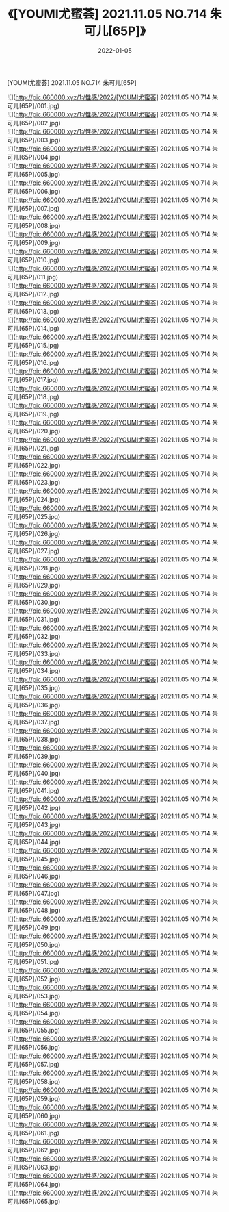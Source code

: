 ﻿---
layout: post
title:  《[YOUMI尤蜜荟] 2021.11.05 NO.714 朱可儿[65P]》
date:   2022-01-05
img: http://pic.660000.xyz/1:/性感/2022/[YOUMI尤蜜荟] 2021.11.05 NO.714 朱可儿[65P]/000.jpg
categories: [美女, 清纯, 唯美]
---

[YOUMI尤蜜荟] 2021.11.05 NO.714 朱可儿[65P]

  ![](http://pic.660000.xyz/1:/性感/2022/[YOUMI尤蜜荟] 2021.11.05 NO.714 朱可儿[65P]/001.jpg) <br> ![](http://pic.660000.xyz/1:/性感/2022/[YOUMI尤蜜荟] 2021.11.05 NO.714 朱可儿[65P]/002.jpg) <br> ![](http://pic.660000.xyz/1:/性感/2022/[YOUMI尤蜜荟] 2021.11.05 NO.714 朱可儿[65P]/003.jpg) <br> ![](http://pic.660000.xyz/1:/性感/2022/[YOUMI尤蜜荟] 2021.11.05 NO.714 朱可儿[65P]/004.jpg) <br> ![](http://pic.660000.xyz/1:/性感/2022/[YOUMI尤蜜荟] 2021.11.05 NO.714 朱可儿[65P]/005.jpg) <br> ![](http://pic.660000.xyz/1:/性感/2022/[YOUMI尤蜜荟] 2021.11.05 NO.714 朱可儿[65P]/006.jpg) <br> ![](http://pic.660000.xyz/1:/性感/2022/[YOUMI尤蜜荟] 2021.11.05 NO.714 朱可儿[65P]/007.jpg) <br> ![](http://pic.660000.xyz/1:/性感/2022/[YOUMI尤蜜荟] 2021.11.05 NO.714 朱可儿[65P]/008.jpg) <br> ![](http://pic.660000.xyz/1:/性感/2022/[YOUMI尤蜜荟] 2021.11.05 NO.714 朱可儿[65P]/009.jpg) <br> ![](http://pic.660000.xyz/1:/性感/2022/[YOUMI尤蜜荟] 2021.11.05 NO.714 朱可儿[65P]/010.jpg) <br> ![](http://pic.660000.xyz/1:/性感/2022/[YOUMI尤蜜荟] 2021.11.05 NO.714 朱可儿[65P]/011.jpg) <br> ![](http://pic.660000.xyz/1:/性感/2022/[YOUMI尤蜜荟] 2021.11.05 NO.714 朱可儿[65P]/012.jpg) <br> ![](http://pic.660000.xyz/1:/性感/2022/[YOUMI尤蜜荟] 2021.11.05 NO.714 朱可儿[65P]/013.jpg) <br> ![](http://pic.660000.xyz/1:/性感/2022/[YOUMI尤蜜荟] 2021.11.05 NO.714 朱可儿[65P]/014.jpg) <br> ![](http://pic.660000.xyz/1:/性感/2022/[YOUMI尤蜜荟] 2021.11.05 NO.714 朱可儿[65P]/015.jpg) <br> ![](http://pic.660000.xyz/1:/性感/2022/[YOUMI尤蜜荟] 2021.11.05 NO.714 朱可儿[65P]/016.jpg) <br> ![](http://pic.660000.xyz/1:/性感/2022/[YOUMI尤蜜荟] 2021.11.05 NO.714 朱可儿[65P]/017.jpg) <br> ![](http://pic.660000.xyz/1:/性感/2022/[YOUMI尤蜜荟] 2021.11.05 NO.714 朱可儿[65P]/018.jpg) <br> ![](http://pic.660000.xyz/1:/性感/2022/[YOUMI尤蜜荟] 2021.11.05 NO.714 朱可儿[65P]/019.jpg) <br> ![](http://pic.660000.xyz/1:/性感/2022/[YOUMI尤蜜荟] 2021.11.05 NO.714 朱可儿[65P]/020.jpg) <br> ![](http://pic.660000.xyz/1:/性感/2022/[YOUMI尤蜜荟] 2021.11.05 NO.714 朱可儿[65P]/021.jpg) <br> ![](http://pic.660000.xyz/1:/性感/2022/[YOUMI尤蜜荟] 2021.11.05 NO.714 朱可儿[65P]/022.jpg) <br> ![](http://pic.660000.xyz/1:/性感/2022/[YOUMI尤蜜荟] 2021.11.05 NO.714 朱可儿[65P]/023.jpg) <br> ![](http://pic.660000.xyz/1:/性感/2022/[YOUMI尤蜜荟] 2021.11.05 NO.714 朱可儿[65P]/024.jpg) <br> ![](http://pic.660000.xyz/1:/性感/2022/[YOUMI尤蜜荟] 2021.11.05 NO.714 朱可儿[65P]/025.jpg) <br> ![](http://pic.660000.xyz/1:/性感/2022/[YOUMI尤蜜荟] 2021.11.05 NO.714 朱可儿[65P]/026.jpg) <br> ![](http://pic.660000.xyz/1:/性感/2022/[YOUMI尤蜜荟] 2021.11.05 NO.714 朱可儿[65P]/027.jpg) <br> ![](http://pic.660000.xyz/1:/性感/2022/[YOUMI尤蜜荟] 2021.11.05 NO.714 朱可儿[65P]/028.jpg) <br> ![](http://pic.660000.xyz/1:/性感/2022/[YOUMI尤蜜荟] 2021.11.05 NO.714 朱可儿[65P]/029.jpg) <br> ![](http://pic.660000.xyz/1:/性感/2022/[YOUMI尤蜜荟] 2021.11.05 NO.714 朱可儿[65P]/030.jpg) <br> ![](http://pic.660000.xyz/1:/性感/2022/[YOUMI尤蜜荟] 2021.11.05 NO.714 朱可儿[65P]/031.jpg) <br> ![](http://pic.660000.xyz/1:/性感/2022/[YOUMI尤蜜荟] 2021.11.05 NO.714 朱可儿[65P]/032.jpg) <br> ![](http://pic.660000.xyz/1:/性感/2022/[YOUMI尤蜜荟] 2021.11.05 NO.714 朱可儿[65P]/033.jpg) <br> ![](http://pic.660000.xyz/1:/性感/2022/[YOUMI尤蜜荟] 2021.11.05 NO.714 朱可儿[65P]/034.jpg) <br> ![](http://pic.660000.xyz/1:/性感/2022/[YOUMI尤蜜荟] 2021.11.05 NO.714 朱可儿[65P]/035.jpg) <br> ![](http://pic.660000.xyz/1:/性感/2022/[YOUMI尤蜜荟] 2021.11.05 NO.714 朱可儿[65P]/036.jpg) <br> ![](http://pic.660000.xyz/1:/性感/2022/[YOUMI尤蜜荟] 2021.11.05 NO.714 朱可儿[65P]/037.jpg) <br> ![](http://pic.660000.xyz/1:/性感/2022/[YOUMI尤蜜荟] 2021.11.05 NO.714 朱可儿[65P]/038.jpg) <br> ![](http://pic.660000.xyz/1:/性感/2022/[YOUMI尤蜜荟] 2021.11.05 NO.714 朱可儿[65P]/039.jpg) <br> ![](http://pic.660000.xyz/1:/性感/2022/[YOUMI尤蜜荟] 2021.11.05 NO.714 朱可儿[65P]/040.jpg) <br> ![](http://pic.660000.xyz/1:/性感/2022/[YOUMI尤蜜荟] 2021.11.05 NO.714 朱可儿[65P]/041.jpg) <br> ![](http://pic.660000.xyz/1:/性感/2022/[YOUMI尤蜜荟] 2021.11.05 NO.714 朱可儿[65P]/042.jpg) <br> ![](http://pic.660000.xyz/1:/性感/2022/[YOUMI尤蜜荟] 2021.11.05 NO.714 朱可儿[65P]/043.jpg) <br> ![](http://pic.660000.xyz/1:/性感/2022/[YOUMI尤蜜荟] 2021.11.05 NO.714 朱可儿[65P]/044.jpg) <br> ![](http://pic.660000.xyz/1:/性感/2022/[YOUMI尤蜜荟] 2021.11.05 NO.714 朱可儿[65P]/045.jpg) <br> ![](http://pic.660000.xyz/1:/性感/2022/[YOUMI尤蜜荟] 2021.11.05 NO.714 朱可儿[65P]/046.jpg) <br> ![](http://pic.660000.xyz/1:/性感/2022/[YOUMI尤蜜荟] 2021.11.05 NO.714 朱可儿[65P]/047.jpg) <br> ![](http://pic.660000.xyz/1:/性感/2022/[YOUMI尤蜜荟] 2021.11.05 NO.714 朱可儿[65P]/048.jpg) <br> ![](http://pic.660000.xyz/1:/性感/2022/[YOUMI尤蜜荟] 2021.11.05 NO.714 朱可儿[65P]/049.jpg) <br> ![](http://pic.660000.xyz/1:/性感/2022/[YOUMI尤蜜荟] 2021.11.05 NO.714 朱可儿[65P]/050.jpg) <br> ![](http://pic.660000.xyz/1:/性感/2022/[YOUMI尤蜜荟] 2021.11.05 NO.714 朱可儿[65P]/051.jpg) <br> ![](http://pic.660000.xyz/1:/性感/2022/[YOUMI尤蜜荟] 2021.11.05 NO.714 朱可儿[65P]/052.jpg) <br> ![](http://pic.660000.xyz/1:/性感/2022/[YOUMI尤蜜荟] 2021.11.05 NO.714 朱可儿[65P]/053.jpg) <br> ![](http://pic.660000.xyz/1:/性感/2022/[YOUMI尤蜜荟] 2021.11.05 NO.714 朱可儿[65P]/054.jpg) <br> ![](http://pic.660000.xyz/1:/性感/2022/[YOUMI尤蜜荟] 2021.11.05 NO.714 朱可儿[65P]/055.jpg) <br> ![](http://pic.660000.xyz/1:/性感/2022/[YOUMI尤蜜荟] 2021.11.05 NO.714 朱可儿[65P]/056.jpg) <br> ![](http://pic.660000.xyz/1:/性感/2022/[YOUMI尤蜜荟] 2021.11.05 NO.714 朱可儿[65P]/057.jpg) <br> ![](http://pic.660000.xyz/1:/性感/2022/[YOUMI尤蜜荟] 2021.11.05 NO.714 朱可儿[65P]/058.jpg) <br> ![](http://pic.660000.xyz/1:/性感/2022/[YOUMI尤蜜荟] 2021.11.05 NO.714 朱可儿[65P]/059.jpg) <br> ![](http://pic.660000.xyz/1:/性感/2022/[YOUMI尤蜜荟] 2021.11.05 NO.714 朱可儿[65P]/060.jpg) <br> ![](http://pic.660000.xyz/1:/性感/2022/[YOUMI尤蜜荟] 2021.11.05 NO.714 朱可儿[65P]/061.jpg) <br> ![](http://pic.660000.xyz/1:/性感/2022/[YOUMI尤蜜荟] 2021.11.05 NO.714 朱可儿[65P]/062.jpg) <br> ![](http://pic.660000.xyz/1:/性感/2022/[YOUMI尤蜜荟] 2021.11.05 NO.714 朱可儿[65P]/063.jpg) <br> ![](http://pic.660000.xyz/1:/性感/2022/[YOUMI尤蜜荟] 2021.11.05 NO.714 朱可儿[65P]/064.jpg) <br> ![](http://pic.660000.xyz/1:/性感/2022/[YOUMI尤蜜荟] 2021.11.05 NO.714 朱可儿[65P]/065.jpg) <br>